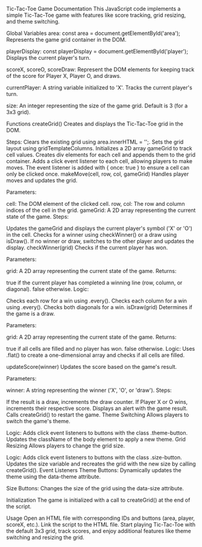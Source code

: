 Tic-Tac-Toe Game Documentation
This JavaScript code implements a simple Tic-Tac-Toe game with features like score tracking, grid resizing, and theme switching.

Global Variables
area:
const area = document.getElementById('area');
Represents the game grid container in the DOM.

playerDisplay:
const playerDisplay = document.getElementById('player');
Displays the current player's turn.

scoreX, scoreO, scoreDraw:
Represent the DOM elements for keeping track of the score for Player X, Player O, and draws.

currentPlayer:
A string variable initialized to 'X'. Tracks the current player's turn.

size:
An integer representing the size of the game grid. Default is 3 (for a 3x3 grid).

Functions
createGrid()
Creates and displays the Tic-Tac-Toe grid in the DOM.

Steps:
Clears the existing grid using area.innerHTML = '';.
Sets the grid layout using gridTemplateColumns.
Initializes a 2D array gameGrid to track cell values.
Creates div elements for each cell and appends them to the grid container.
Adds a click event listener to each cell, allowing players to make moves.
The event listener is added with { once: true } to ensure a cell can only be clicked once.
makeMove(cell, row, col, gameGrid)
Handles player moves and updates the grid.

Parameters:

cell: The DOM element of the clicked cell.
row, col: The row and column indices of the cell in the grid.
gameGrid: A 2D array representing the current state of the game.
Steps:

Updates the gameGrid and displays the current player's symbol ('X' or 'O') in the cell.
Checks for a winner using checkWinner() or a draw using isDraw().
If no winner or draw, switches to the other player and updates the display.
checkWinner(grid)
Checks if the current player has won.

Parameters:

grid: A 2D array representing the current state of the game.
Returns:

true if the current player has completed a winning line (row, column, or diagonal).
false otherwise.
Logic:

Checks each row for a win using .every().
Checks each column for a win using .every().
Checks both diagonals for a win.
isDraw(grid)
Determines if the game is a draw.

Parameters:

grid: A 2D array representing the current state of the game.
Returns:

true if all cells are filled and no player has won.
false otherwise.
Logic: Uses .flat() to create a one-dimensional array and checks if all cells are filled.

updateScore(winner)
Updates the score based on the game's result.

Parameters:

winner: A string representing the winner ('X', 'O', or 'draw').
Steps:

If the result is a draw, increments the draw counter.
If Player X or O wins, increments their respective score.
Displays an alert with the game result.
Calls createGrid() to restart the game.
Theme Switching
Allows players to switch the game's theme.

Logic: Adds click event listeners to buttons with the class .theme-button. Updates the className of the body element to apply a new theme.
Grid Resizing
Allows players to change the grid size.

Logic: Adds click event listeners to buttons with the class .size-button. Updates the size variable and recreates the grid with the new size by calling createGrid().
Event Listeners
Theme Buttons:
Dynamically updates the theme using the data-theme attribute.

Size Buttons:
Changes the size of the grid using the data-size attribute.

Initialization
The game is initialized with a call to createGrid() at the end of the script.

Usage
Open an HTML file with corresponding IDs and buttons (area, player, scoreX, etc.).
Link the script to the HTML file.
Start playing Tic-Tac-Toe with the default 3x3 grid, track scores, and enjoy additional features like theme switching and resizing the grid.
